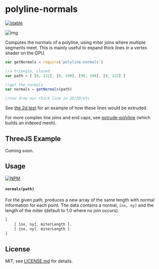 # polyline-normals

[![stable](http://badges.github.io/stability-badges/dist/stable.svg)](http://github.com/badges/stability-badges)

![img](http://i.imgur.com/UP2Fq12.png)

Computes the normals of a polyline, using miter joins where multiple segments meet.  This is mainly useful to expand thick lines in a vertex shader on the GPU. 

```js
var getNormals = require('polyline-normals')

//a triangle, closed
var path = [ [0, 122], [0, 190], [90, 190], [0, 122] ]

//get the normals
var normals = getNormals(path)

//now draw our thick line in 2D/3D/etc
```

See [the 2d test](test-2d.js) for an example of how these lines would be extruded. 

For more complex line joins and end caps, see [extrude-polyline](https://nodei.co/npm/extrude-polyline/) (which builds an indexed mesh). 

## ThreeJS Example

Coming soon.

## Usage

[![NPM](https://nodei.co/npm/polyline-normals.png)](https://nodei.co/npm/polyline-normals/)

#### `normals(path)`

For the given path, produces a new array of the same length with normal information for each point. The data contains a normal, `[nx, ny]` and the length of the miter (default to 1.0 where no join occurs). 

```js
[ 
    [ [nx, ny], miterLength ],
    [ [nx, ny], miterLength ]
]
```

## License

MIT, see [LICENSE.md](http://github.com/mattdesl/polyline-normals/blob/master/LICENSE.md) for details.
